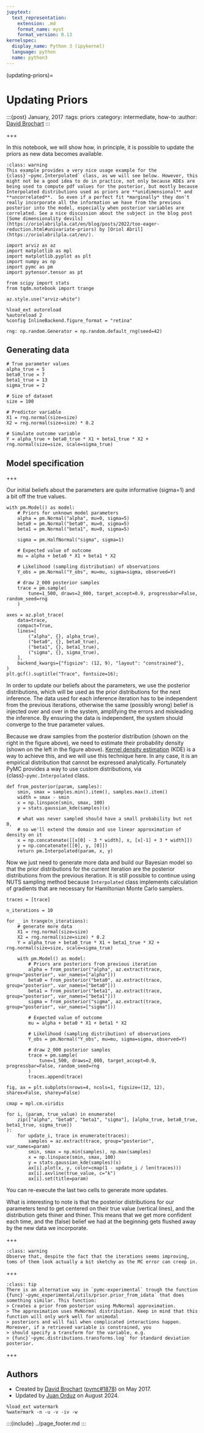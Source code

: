 ```yaml
---
jupytext:
  text_representation:
    extension: .md
    format_name: myst
    format_version: 0.13
kernelspec:
  display_name: Python 3 (ipykernel)
  language: python
  name: python3
---
```


(updating-priors)=
# Updating Priors

:::{post} January, 2017
:tags: priors
:category: intermediate, how-to
:author: [David Brochart](https://github.com/davidbrochart)
:::

+++

In this notebook, we will show how, in principle, it is possible to update the priors as new data becomes available.

`````{admonition} Words of Caution
:class: warning
This example provides a very nice usage example for the {class}`~pymc.Interpolated` class, as we will see below. However, this might not be a good idea to do in practice, not only because KDEs are being used to compute pdf values for the posterior, but mostly because Interpolated distributions used as priors are **unidimensional** and **uncorrelated**.  So even if a perfect fit *marginally* they don't really incorporate all the information we have from the previous posterior into the model, especially when posterior variables are correlated. See a nice discussion about the subject in the blog post [Some dimensionality devils](https://oriolabrilpla.cat/en/blog/posts/2022/too-eager-reduction.html#univariate-priors) by [Oriol Abril](https://oriolabrilpla.cat/en/).
``````

```{code-cell} ipython3
import arviz as az
import matplotlib as mpl
import matplotlib.pyplot as plt
import numpy as np
import pymc as pm
import pytensor.tensor as pt

from scipy import stats
from tqdm.notebook import trange

az.style.use("arviz-white")

%load_ext autoreload
%autoreload 2
%config InlineBackend.figure_format = "retina"
```

```{code-cell} ipython3
rng: np.random.Generator = np.random.default_rng(seed=42)
```

## Generating data

```{code-cell} ipython3
# True parameter values
alpha_true = 5
beta0_true = 7
beta1_true = 13
sigma_true = 2

# Size of dataset
size = 100

# Predictor variable
X1 = rng.normal(size=size)
X2 = rng.normal(size=size) * 0.2

# Simulate outcome variable
Y = alpha_true + beta0_true * X1 + beta1_true * X2 + rng.normal(size=size, scale=sigma_true)
```

## Model specification

+++

Our initial beliefs about the parameters are quite informative (sigma=1) and a bit off the true values.

```{code-cell} ipython3
with pm.Model() as model:
    # Priors for unknown model parameters
    alpha = pm.Normal("alpha", mu=0, sigma=5)
    beta0 = pm.Normal("beta0", mu=0, sigma=5)
    beta1 = pm.Normal("beta1", mu=0, sigma=5)

    sigma = pm.HalfNormal("sigma", sigma=1)

    # Expected value of outcome
    mu = alpha + beta0 * X1 + beta1 * X2

    # Likelihood (sampling distribution) of observations
    Y_obs = pm.Normal("Y_obs", mu=mu, sigma=sigma, observed=Y)

    # draw 2_000 posterior samples
    trace = pm.sample(
        tune=1_500, draws=2_000, target_accept=0.9, progressbar=False, random_seed=rng
    )
```

```{code-cell} ipython3
axes = az.plot_trace(
    data=trace,
    compact=True,
    lines=[
        ("alpha", {}, alpha_true),
        ("beta0", {}, beta0_true),
        ("beta1", {}, beta1_true),
        ("sigma", {}, sigma_true),
    ],
    backend_kwargs={"figsize": (12, 9), "layout": "constrained"},
)
plt.gcf().suptitle("Trace", fontsize=16);
```

In order to update our beliefs about the parameters, we use the posterior distributions, which will be used as the prior distributions for the next inference. The data used for each inference iteration has to be independent from the previous iterations, otherwise the same (possibly wrong) belief is injected over and over in the system, amplifying the errors and misleading the inference. By ensuring the data is independent, the system should converge to the true parameter values.

Because we draw samples from the posterior distribution (shown on the right in the figure above), we need to estimate their probability density (shown on the left in the figure above). [Kernel density estimation](https://en.wikipedia.org/wiki/Kernel_density_estimation) (KDE) is a way to achieve this, and we will use this technique here. In any case, it is an empirical distribution that cannot be expressed analytically. Fortunately PyMC provides a way to use custom distributions, via {class}`~pymc.Interpolated` class.

```{code-cell} ipython3
def from_posterior(param, samples):
    smin, smax = samples.min().item(), samples.max().item()
    width = smax - smin
    x = np.linspace(smin, smax, 100)
    y = stats.gaussian_kde(samples)(x)

    # what was never sampled should have a small probability but not 0,
    # so we'll extend the domain and use linear approximation of density on it
    x = np.concatenate([[x[0] - 3 * width], x, [x[-1] + 3 * width]])
    y = np.concatenate([[0], y, [0]])
    return pm.Interpolated(param, x, y)
```

Now we just need to generate more data and build our Bayesian model so that the prior distributions for the current iteration are the posterior distributions from the previous iteration. It is still possible to continue using NUTS sampling method because `Interpolated` class implements calculation of gradients that are necessary for Hamiltonian Monte Carlo samplers.

```{code-cell} ipython3
traces = [trace]
```

```{code-cell} ipython3
n_iterations = 10

for _ in trange(n_iterations):
    # generate more data
    X1 = rng.normal(size=size)
    X2 = rng.normal(size=size) * 0.2
    Y = alpha_true + beta0_true * X1 + beta1_true * X2 + rng.normal(size=size, scale=sigma_true)

    with pm.Model() as model:
        # Priors are posteriors from previous iteration
        alpha = from_posterior("alpha", az.extract(trace, group="posterior", var_names=["alpha"]))
        beta0 = from_posterior("beta0", az.extract(trace, group="posterior", var_names=["beta0"]))
        beta1 = from_posterior("beta1", az.extract(trace, group="posterior", var_names=["beta1"]))
        sigma = from_posterior("sigma", az.extract(trace, group="posterior", var_names=["sigma"]))

        # Expected value of outcome
        mu = alpha + beta0 * X1 + beta1 * X2

        # Likelihood (sampling distribution) of observations
        Y_obs = pm.Normal("Y_obs", mu=mu, sigma=sigma, observed=Y)

        # draw 2_000 posterior samples
        trace = pm.sample(
            tune=1_500, draws=2_000, target_accept=0.9, progressbar=False, random_seed=rng
        )
        traces.append(trace)
```

```{code-cell} ipython3
fig, ax = plt.subplots(nrows=4, ncols=1, figsize=(12, 12), sharex=False, sharey=False)

cmap = mpl.cm.viridis

for i, (param, true_value) in enumerate(
    zip(["alpha", "beta0", "beta1", "sigma"], [alpha_true, beta0_true, beta1_true, sigma_true])
):
    for update_i, trace in enumerate(traces):
        samples = az.extract(trace, group="posterior", var_names=param)
        smin, smax = np.min(samples), np.max(samples)
        x = np.linspace(smin, smax, 100)
        y = stats.gaussian_kde(samples)(x)
        ax[i].plot(x, y, color=cmap(1 - update_i / len(traces)))
        ax[i].axvline(true_value, c="k")
        ax[i].set(title=param)
```

You can re-execute the last two cells to generate more updates.

What is interesting to note is that the posterior distributions for our parameters tend to get centered on their true value (vertical lines), and the distribution gets thiner and thiner. This means that we get more confident each time, and the (false) belief we had at the beginning gets flushed away by the new data we incorporate.

+++

``````{admonition} Not silver bullet
:class: warning
Observe that, despite the fact that the iterations seems improving,  toms of them look actually a bit sketchy as the MC error can creep in.
``````

+++

``````{admonition} An alternative approach
:class: tip
There is an alternative way in `pymc-experimental` trough the function {func}`~pymc_experimental/utils/prior.prior_from_idata` that does something similar. This function:
> Creates a prior from posterior using MvNormal approximation.
> The approximation uses MvNormal distribution. Keep in mind that this function will only work well for unimodal
> posteriors and will fail when complicated interactions happen. Moreover, if a retrieved variable is constrained, you
> should specify a transform for the variable, e.g.
> {func}`~pymc.distributions.transforms.log` for standard deviation posterior.
``````

+++

## Authors
- Created by [David Brochart](https://github.com/davidbrochart) ([pymc#1878](https://github.com/pymc-devs/pymc/pull/1878)) on May 2017.
- Updated by [Juan Orduz](https://github.com/juanitorduz) on August 2024.

```{code-cell} ipython3
%load_ext watermark
%watermark -n -u -v -iv -w
```

:::{include} ../page_footer.md
:::
